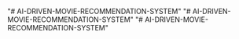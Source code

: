"# AI-DRIVEN-MOVIE-RECOMMENDATION-SYSTEM" 
"# AI-DRIVEN-MOVIE-RECOMMENDATION-SYSTEM" 
"# AI-DRIVEN-MOVIE-RECOMMENDATION-SYSTEM" 
